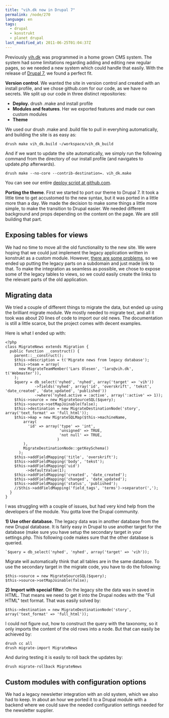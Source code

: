 ```yaml
---
title: "vih.dk now in Drupal 7"
permalink: /node/270
language: en
tags:
  - drupal
  - konstrukt
  - planet drupal
last_modified_at: 2011-06-25T01:04:37Z
---
```


Previously [vih.dk](http://www.vih.dk) was programmed in a home grown CMS system. The system had some limitations regarding adding and editing new regular pages, so we needed a new system which could handle that easily. With the release of [Drupal 7](http://drupal.org), we found a perfect fit.

**Version control**. We wanted the site in version control and created with an install profile, and we chose github.com for our code, as we have no secrets. We split up our code in three distinct repositories:

- **Deploy.** drush .make and install profile
- **Modules and features**. Her we exported features and made our own custom modules
- **Theme**

We used our drush .make and .build file to pull in everyhing automatically, and building the site is as easy as:

`drush make vih_dk.build ~/workspace/vih_dk_build`

And if we want to update the site automatically, we simply run the following command from the directory of our install profile (and navigates to update.php afterwards).

`drush make --no-core --contrib-destination=. vih_dk.make`

You can see our entire [deploy script at github.com](https://github.com/vih/vih-build).

**Porting the theme**. First we started to port our theme to Drupal 7. It took a little time to get accustomed to the new syntax, but it was ported in a little more than a day. We made the decision to make some things a little more simple, to make the transition to Drupal easier. We needed different background and props depending on the content on the page. We are still building that part.

Exposing tables for views
-------------------------

We had no time to move all the old functionality to the new site. We were hoping that we could just implement the legacy application written in konstrukt as a custom module. However, [there are some problems](https://github.com/lsolesen/konstrukt-drupal/issues), so we ended up putting the legacy parts on a subdomain and just made link to that. To make the integration as seamless as possible, we chose to expose some of the legacy tables to views, so we could easily create the links to the relevant parts of the old application.

Migrating data
--------------

We tried a couple of different things to migrate the data, but ended up using the brilliant migrate module. We mostly needed to migrate text, and all it took was about 20 lines of code to import our old news. The documentation is still a little scarce, but the project comes with decent examples.

Here is what I ended up with:
  
```
<?php
class MigrateNews extends Migration {
  public function __construct() {
    parent::__construct();
    $this->description = t('Migrate news from legacy database');
    $this->team = array(
      new MigrateTeamMember('Lars Olesen', 'lars@vih.dk', t('Webmaster')),
    );
    $query = db_select('nyhed', 'nyhed', array('target' => 'vih'))
             ->fields('nyhed', array('id', 'overskrift', 'tekst', 'date_created', 'date_updated', 'published'))
             ->where('nyhed.active = :active', array(':active' => 1));
    $this->source = new MigrateSourceSQL($query);
    $this->source->setMapJoinable(false);
    $this->destination = new MigrateDestinationNode('story', array('text_format' => 'full_html'));
    $this->map = new MigrateSQLMap($this->machineName,
        array(
          'id' => array('type' => 'int',
                        'unsigned' => TRUE,
                        'not null' => TRUE,
                       )
        ),
        MigrateDestinationNode::getKeySchema()
      );
    $this->addFieldMapping('title', 'overskrift');
    $this->addFieldMapping('body', 'tekst');
    $this->addFieldMapping('uid')
         ->defaultValue(1);
    $this->addFieldMapping('created', 'date_created');
    $this->addFieldMapping('changed', 'date_updated');
    $this->addFieldMapping('status', 'published');
    //$this->addFieldMapping('field_tags', 'terms')->separator(',');
  }
}
```

I was struggling with a couple of issues, but had very kind help from the developers of the module. You gotta love the Drupal community.

**1) Use other database.** The legacy data was in another database from the new Drupal database. It is fairly easy in Drupal to use another target for the database (make sure you have setup the secondary target in your settings.php. This following code makes sure that the other database is queried.

```
`$query = db_select('nyhed', 'nyhed', array('target' => 'vih'));
```

Migrate will automatically think that all tables are in the same database. To use the secondary target in the migrate code, you have to do the following:

```
$this->source = new MigrateSourceSQL($query);
$this->source->setMapJoinable(false);
```

**2) Import with special filter**. On the legacy site the data was in saved in HTML. That means we need to get it into the Drupal nodes with the "Full HTML" text format. That was easily solved by:

`$this->destination = new MigrateDestinationNode('story', array('text_format' => 'full_html'));`

I could not figure out, how to construct the query with the taxonomy, so it only imports the content of the old rows into a node. But that can easily be achieved by:

```
drush cc all
drush migrate-import MigrateNews
```
And during testing it is easily to roll back the updates by:

`drush migrate-rollback MigrateNews`

Custom modules with configuration options
-----------------------------------------

We had a legacy newsletter integration with an old system, which we also had to keep. In about an hour we ported it to a Drupal module with a backend where we could save the needed configuration settings needed for the newsletter supplier.
